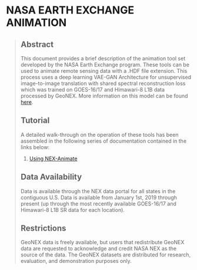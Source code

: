 # NASA EARTH EXCHANGE ANIMATION
>
>
> ## Abstract
> This document provides a brief description of the animation tool set developed by the NASA Earth Exchange program. These tools can be used to animate remote sensing data with a .HDF file extension. This process uses a deep learning VAE-GAN Architecture for unsupervised image-to-image translation with shared spectral reconstruction loss which was trained on GOES-16/17 and Himawari-8 L1B data processed by GeoNEX. More information on this model can be found [here]('https://github.com/tjvandal/unsupervised-spectral-synthesis').
>
>
> ## Tutorial
> A detailed walk-through on the operation of these tools has been assembled in the following series of documentation contained in the links below:
> 1. [Using NEX-Animate](docs/tutorial.md)
>
>
> ## Data Availability
> Data is available through the NEX data portal for all states in the contiguous U.S. Data is available from January 1st, 2019 through present (up through the most recently available GOES-16/17 and Himawari-8 L1B SR data for each location).
>
>
> ## Restrictions
> GeoNEX data is freely available, but users that redistribute GeoNEX data are requested to acknowledge and credit NASA NEX as the source of the data. The GeoNEX datasets are distributed for research, evaluation, and demonstration purposes only.